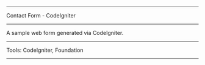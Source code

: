
*******************
Contact Form - CodeIgniter
*******************

A sample web form generated via CodeIgniter.

*******************
Tools: CodeIgniter, Foundation
*******************
